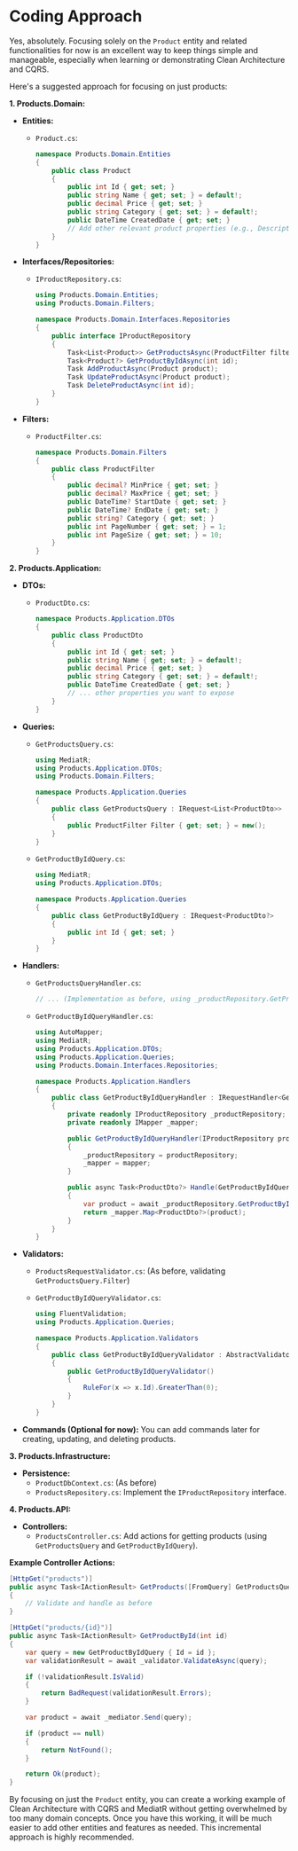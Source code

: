 # Coding Approach

Yes, absolutely. Focusing solely on the `Product` entity and related functionalities for now is an excellent way to keep things simple and manageable, especially when learning or demonstrating Clean Architecture and CQRS.

Here's a suggested approach for focusing on just products:

**1. Products.Domain:**

- **Entities:**
  - `Product.cs`:
    ```csharp
    namespace Products.Domain.Entities
    {
        public class Product
        {
            public int Id { get; set; }
            public string Name { get; set; } = default!;
            public decimal Price { get; set; }
            public string Category { get; set; } = default!;
            public DateTime CreatedDate { get; set; }
            // Add other relevant product properties (e.g., Description, ImageUrl)
        }
    }
    ```
- **Interfaces/Repositories:**

  - `IProductRepository.cs`:

    ```csharp
    using Products.Domain.Entities;
    using Products.Domain.Filters;

    namespace Products.Domain.Interfaces.Repositories
    {
        public interface IProductRepository
        {
            Task<List<Product>> GetProductsAsync(ProductFilter filter);
            Task<Product?> GetProductByIdAsync(int id);
            Task AddProductAsync(Product product);
            Task UpdateProductAsync(Product product);
            Task DeleteProductAsync(int id);
        }
    }
    ```

- **Filters:**
  - `ProductFilter.cs`:
    ```csharp
    namespace Products.Domain.Filters
    {
        public class ProductFilter
        {
            public decimal? MinPrice { get; set; }
            public decimal? MaxPrice { get; set; }
            public DateTime? StartDate { get; set; }
            public DateTime? EndDate { get; set; }
            public string? Category { get; set; }
            public int PageNumber { get; set; } = 1;
            public int PageSize { get; set; } = 10;
        }
    }
    ```

**2. Products.Application:**

- **DTOs:**
  - `ProductDto.cs`:
    ```csharp
    namespace Products.Application.DTOs
    {
        public class ProductDto
        {
            public int Id { get; set; }
            public string Name { get; set; } = default!;
            public decimal Price { get; set; }
            public string Category { get; set; } = default!;
            public DateTime CreatedDate { get; set; }
            // ... other properties you want to expose
        }
    }
    ```
- **Queries:**

  - `GetProductsQuery.cs`:

    ```csharp
    using MediatR;
    using Products.Application.DTOs;
    using Products.Domain.Filters;

    namespace Products.Application.Queries
    {
        public class GetProductsQuery : IRequest<List<ProductDto>>
        {
            public ProductFilter Filter { get; set; } = new();
        }
    }
    ```

  - `GetProductByIdQuery.cs`:

    ```csharp
    using MediatR;
    using Products.Application.DTOs;

    namespace Products.Application.Queries
    {
        public class GetProductByIdQuery : IRequest<ProductDto?>
        {
            public int Id { get; set; }
        }
    }
    ```

- **Handlers:**

  - `GetProductsQueryHandler.cs`:
    ```csharp
    // ... (Implementation as before, using _productRepository.GetProductsAsync(request.Filter))
    ```
  - `GetProductByIdQueryHandler.cs`:

    ```csharp
    using AutoMapper;
    using MediatR;
    using Products.Application.DTOs;
    using Products.Application.Queries;
    using Products.Domain.Interfaces.Repositories;

    namespace Products.Application.Handlers
    {
        public class GetProductByIdQueryHandler : IRequestHandler<GetProductByIdQuery, ProductDto?>
        {
            private readonly IProductRepository _productRepository;
            private readonly IMapper _mapper;

            public GetProductByIdQueryHandler(IProductRepository productRepository, IMapper mapper)
            {
                _productRepository = productRepository;
                _mapper = mapper;
            }

            public async Task<ProductDto?> Handle(GetProductByIdQuery request, CancellationToken cancellationToken)
            {
                var product = await _productRepository.GetProductByIdAsync(request.Id);
                return _mapper.Map<ProductDto?>(product);
            }
        }
    }
    ```

- **Validators:**

  - `ProductsRequestValidator.cs`: (As before, validating `GetProductsQuery.Filter`)
  - `GetProductByIdQueryValidator.cs`:

    ```csharp
    using FluentValidation;
    using Products.Application.Queries;

    namespace Products.Application.Validators
    {
        public class GetProductByIdQueryValidator : AbstractValidator<GetProductByIdQuery>
        {
            public GetProductByIdQueryValidator()
            {
                RuleFor(x => x.Id).GreaterThan(0);
            }
        }
    }
    ```

- **Commands (Optional for now):** You can add commands later for creating, updating, and deleting products.

**3. Products.Infrastructure:**

- **Persistence:**
  - `ProductDbContext.cs`: (As before)
  - `ProductsRepository.cs`: Implement the `IProductRepository` interface.

**4. Products.API:**

- **Controllers:**
  - `ProductsController.cs`: Add actions for getting products (using `GetProductsQuery` and `GetProductByIdQuery`).

**Example Controller Actions:**

```csharp
[HttpGet("products")]
public async Task<IActionResult> GetProducts([FromQuery] GetProductsQuery query)
{
    // Validate and handle as before
}

[HttpGet("products/{id}")]
public async Task<IActionResult> GetProductById(int id)
{
    var query = new GetProductByIdQuery { Id = id };
    var validationResult = await _validator.ValidateAsync(query);

    if (!validationResult.IsValid)
    {
        return BadRequest(validationResult.Errors);
    }

    var product = await _mediator.Send(query);

    if (product == null)
    {
        return NotFound();
    }

    return Ok(product);
}
```

By focusing on just the `Product` entity, you can create a working example of Clean Architecture with CQRS and MediatR without getting overwhelmed by too many domain concepts. Once you have this working, it will be much easier to add other entities and features as needed. This incremental approach is highly recommended.
